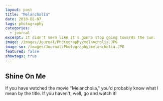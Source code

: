 ```yaml
---
layout: post
title: "Melancholia"
date: 2018-08-07
tags: photography
categories:
  - journal
excerpt: It didn't seem like it's gonna stop going towards the sun.
image: /images/Journal/Photography/melancholia.JPG
image-sm: /images/Journal/Photography/melancholia.JPG
featured: false
showtags: true
---
```


## Shine On Me

If you have watched the movie "Melancholia," you'd probably know what I mean by the title. If you haven't, well, go and watch it!